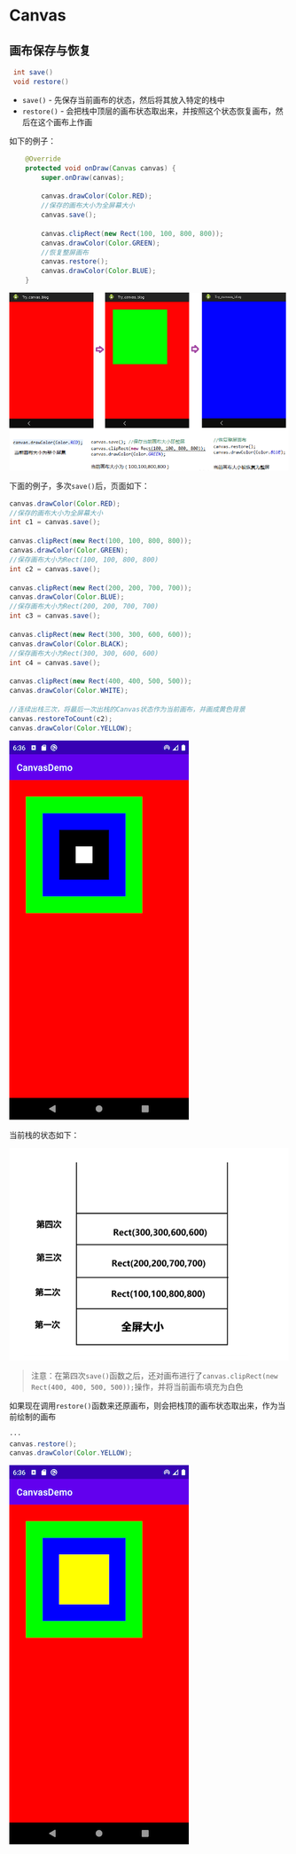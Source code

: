 # Canvas



## 画布保存与恢复

```java
 int save()
 void restore()
```

+ `save()` - 先保存当前画布的状态，然后将其放入特定的栈中
+ `restore()` - 会把栈中顶层的画布状态取出来，并按照这个状态恢复画布，然后在这个画布上作画



如下的例子：

```java
    @Override
    protected void onDraw(Canvas canvas) {
        super.onDraw(canvas);

        canvas.drawColor(Color.RED);
        //保存的画布大小为全屏幕大小
        canvas.save();

        canvas.clipRect(new Rect(100, 100, 800, 800));
        canvas.drawColor(Color.GREEN);
        //恢复整屏画布
        canvas.restore();
        canvas.drawColor(Color.BLUE);
    }
```

![146](https://github.com/winfredzen/Android-Basic/blob/master/自定义视图/images/146.png)

下面的例子，多次`save()`后，页面如下：

```java
canvas.drawColor(Color.RED);
//保存的画布大小为全屏幕大小
int c1 = canvas.save();

canvas.clipRect(new Rect(100, 100, 800, 800));
canvas.drawColor(Color.GREEN);
//保存画布大小为Rect(100, 100, 800, 800)
int c2 = canvas.save();

canvas.clipRect(new Rect(200, 200, 700, 700));
canvas.drawColor(Color.BLUE);
//保存画布大小为Rect(200, 200, 700, 700)
int c3 = canvas.save();

canvas.clipRect(new Rect(300, 300, 600, 600));
canvas.drawColor(Color.BLACK);
//保存画布大小为Rect(300, 300, 600, 600)
int c4 = canvas.save();

canvas.clipRect(new Rect(400, 400, 500, 500));
canvas.drawColor(Color.WHITE);

//连续出栈三次，将最后一次出栈的Canvas状态作为当前画布，并画成黄色背景
canvas.restoreToCount(c2);
canvas.drawColor(Color.YELLOW);
```

![147](https://github.com/winfredzen/Android-Basic/blob/master/自定义视图/images/147.png)

当前栈的状态如下：

![148](https://github.com/winfredzen/Android-Basic/blob/master/自定义视图/images/148.png)

> 注意：在第四次`save()`函数之后，还对画布进行了`canvas.clipRect(new Rect(400, 400, 500, 500));`操作，并将当前画布填充为白色

如果现在调用`restore()`函数来还原画布，则会把栈顶的画布状态取出来，作为当前绘制的画布

```java
···
canvas.restore();
canvas.drawColor(Color.YELLOW);
```

![149](https://github.com/winfredzen/Android-Basic/blob/master/自定义视图/images/149.png)























































